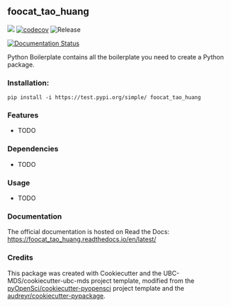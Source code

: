 ## foocat_tao_huang 

![](https://github.com/taohuang-ubc/foocat_tao_huang/workflows/build/badge.svg) [![codecov](https://codecov.io/gh/taohuang-ubc/foocat_tao_huang/branch/master/graph/badge.svg)](https://codecov.io/gh/taohuang-ubc/foocat_tao_huang) ![Release](https://github.com/taohuang-ubc/foocat_tao_huang/workflows/Release/badge.svg)

[![Documentation Status](https://readthedocs.org/projects/foocat_tao_huang/badge/?version=latest)](https://foocat_tao_huang.readthedocs.io/en/latest/?badge=latest)

Python Boilerplate contains all the boilerplate you need to create a Python package.

### Installation:

```
pip install -i https://test.pypi.org/simple/ foocat_tao_huang
```

### Features
- TODO

### Dependencies

- TODO

### Usage

- TODO

### Documentation
The official documentation is hosted on Read the Docs: <https://foocat_tao_huang.readthedocs.io/en/latest/>

### Credits
This package was created with Cookiecutter and the UBC-MDS/cookiecutter-ubc-mds project template, modified from the [pyOpenSci/cookiecutter-pyopensci](https://github.com/pyOpenSci/cookiecutter-pyopensci) project template and the [audreyr/cookiecutter-pypackage](https://github.com/audreyr/cookiecutter-pypackage).
